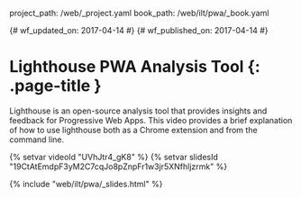project_path: /web/_project.yaml
book_path: /web/ilt/pwa/_book.yaml

{# wf_updated_on: 2017-04-14 #}
{# wf_published_on: 2017-04-14 #}

# Lighthouse PWA Analysis Tool {: .page-title }

Lighthouse is an open-source analysis tool that provides insights and feedback
for Progressive Web Apps. This video provides a brief explanation of how to use
lighthouse both as a Chrome extension and from the command line.

{% setvar videoId "UVhJtr4_gK8" %}
{% setvar slidesId "19CtAtEmdpF3yM2C7cqJo8pZnpFr1w3jr5XNfhljzrmk" %}

{% include "web/ilt/pwa/_slides.html" %}
